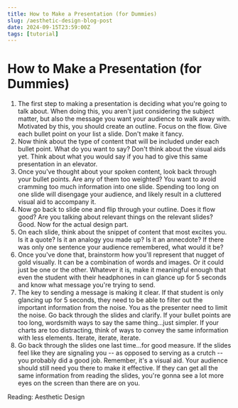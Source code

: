 ```yaml
---
title: How to Make a Presentation (for Dummies)
slug: /aesthetic-design-blog-post
date: 2024-09-15T23:59:00Z
tags: [tutorial]
---
```


# How to Make a Presentation (for Dummies)

1. The first step to making a presentation is deciding what you're going to talk about. When doing this, you aren't just considering the subject matter, but also the message you want your audience to walk away with. Motivated by this, you should create an outline. Focus on the flow. Give each bullet point on your list a slide. Don't make it fancy. 
2. Now think about the type of content that will be included under each bullet point. What do you want to say? Don't think about the visual aids yet. Think about what you would say if you had to give this same presentation in an elevator. 
3. Once you've thought about your spoken content, look back through your bullet points. Are any of them too weighted? You want to avoid cramming too much information into one slide. Spending too long on one slide will disengage your audience, and likely result in a cluttered visual aid to accompany it.
4. Now go back to slide one and flip through your outline. Does it flow good? Are you talking about relevant things on the relevant slides? Good. Now for the actual design part. 
5. On each slide, think about the snippet of content that most excites you. Is it a quote? Is it an analogy you made up? Is it an annecdote? If there was only one sentence your audience remembered, what would it be?
6. Once you've done that, brainstorm how you'll represent that nugget of gold visually. It can be a combination of words and images. Or it could just be one or the other. Whatever it is, make it meaningful enough that even the student with their headphones in can glance up for 5 seconds and know what message you're trying to send. 
7. The key to sending a message is making it clear. If that student is only glancing up for 5 seconds, they need to be able to filter out the important information from the noise. You as the presenter need to limit the noise. Go back through the slides and clarify. If your bullet points are too long, wordsmith ways to say the same thing...just simpler. If your charts are too distracting, think of ways to convey the same information with less elements. Iterate, iterate, iterate. 
8. Go back through the slides one last time...for good measure. If the slides feel like they are signaling you -- as opposed to serving as a crutch -- you probably did a good job. Remember, it's a visual aid. Your audience should still need you there to make it effective. If they can get all the same information from reading the slides, you're gonna see a lot more eyes on the screen than there are on you. 

Reading: Aesthetic Design